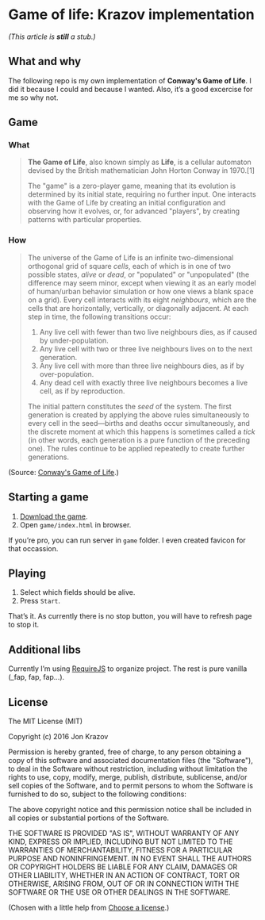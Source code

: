 # Game of life: Krazov implementation

_(This article is **still** a stub.)_

## What and why

The following repo is my own implementation of **Conway's Game of Life**. I did it because I could and because I wanted. Also, it’s a good excercise for me so why not.

## Game

### What

>**The Game of Life**, also known simply as **Life**, is a cellular automaton devised by the British mathematician John Horton Conway in 1970.[1]
>
>The "game" is a zero-player game, meaning that its evolution is determined by its initial state, requiring no further input. One interacts with the Game of Life by creating an initial configuration and observing how it evolves, or, for advanced "players", by creating patterns with particular properties.

### How

>The universe of the Game of Life is an infinite two-dimensional orthogonal grid of square _cells_, each of which is in one of two possible states, _alive_ or _dead_, or "populated" or "unpopulated" (the difference may seem minor, except when viewing it as an early model of human/urban behavior simulation or how one views a blank space on a grid). Every cell interacts with its eight _neighbours_, which are the cells that are horizontally, vertically, or diagonally adjacent. At each step in time, the following transitions occur:
>
>1. Any live cell with fewer than two live neighbours dies, as if caused by under-population.
>2. Any live cell with two or three live neighbours lives on to the next generation.
>3. Any live cell with more than three live neighbours dies, as if by over-population.
>4. Any dead cell with exactly three live neighbours becomes a live cell, as if by reproduction.
>
>The initial pattern constitutes the _seed_ of the system. The first generation is created by applying the above rules simultaneously to every cell in the seed—births and deaths occur simultaneously, and the discrete moment at which this happens is sometimes called a _tick_ (in other words, each generation is a pure function of the preceding one). The rules continue to be applied repeatedly to create further generations.

(Source: [Conway's Game of Life](https://en.wikipedia.org/wiki/Conway%27s_Game_of_Life).)

## Starting a game

1. [Download the game](https://github.com/Krazov/game-of-life/archive/master.zip).
2. Open `game/index.html` in browser.

If you’re pro, you can run server in `game` folder. I even created favicon for that occassion.

## Playing

1. Select which fields should be alive.
2. Press `Start`.

That’s it. As currently there is no stop button, you will have to refresh page to stop it.

## Additional libs

Currently I’m using [RequireJS](https://github.com/requirejs/requirejs) to organize project. The rest is pure vanilla (_fap, fap, fap…).

## License

The MIT License (MIT)

Copyright (c) 2016 Jon Krazov

Permission is hereby granted, free of charge, to any person obtaining a copy
of this software and associated documentation files (the "Software"), to deal
in the Software without restriction, including without limitation the rights
to use, copy, modify, merge, publish, distribute, sublicense, and/or sell
copies of the Software, and to permit persons to whom the Software is
furnished to do so, subject to the following conditions:

The above copyright notice and this permission notice shall be included in all
copies or substantial portions of the Software.

THE SOFTWARE IS PROVIDED "AS IS", WITHOUT WARRANTY OF ANY KIND, EXPRESS OR
IMPLIED, INCLUDING BUT NOT LIMITED TO THE WARRANTIES OF MERCHANTABILITY,
FITNESS FOR A PARTICULAR PURPOSE AND NONINFRINGEMENT. IN NO EVENT SHALL THE
AUTHORS OR COPYRIGHT HOLDERS BE LIABLE FOR ANY CLAIM, DAMAGES OR OTHER
LIABILITY, WHETHER IN AN ACTION OF CONTRACT, TORT OR OTHERWISE, ARISING FROM,
OUT OF OR IN CONNECTION WITH THE SOFTWARE OR THE USE OR OTHER DEALINGS IN THE
SOFTWARE.

(Chosen with a little help from [Choose a license](http://choosealicense.com).)